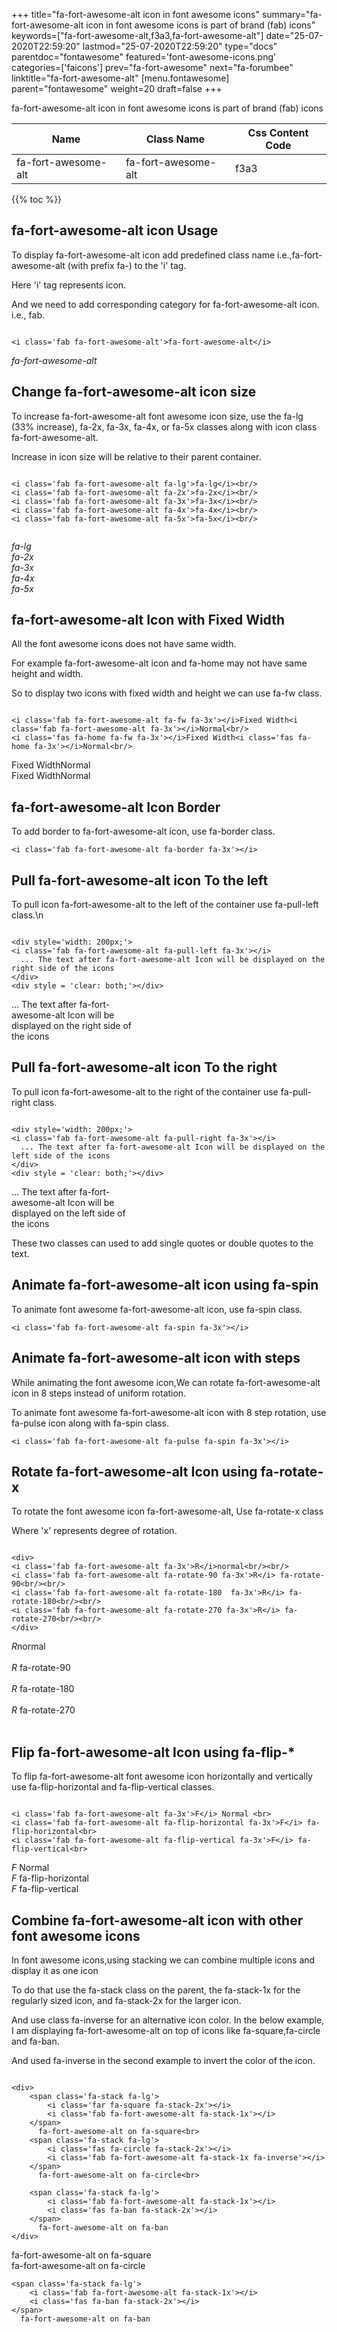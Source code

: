 +++
title="fa-fort-awesome-alt icon in font awesome icons"
summary="fa-fort-awesome-alt icon in font awesome icons is part of brand (fab) icons"
keywords=["fa-fort-awesome-alt,f3a3,fa-fort-awesome-alt"]
date="25-07-2020T22:59:20"
lastmod="25-07-2020T22:59:20"
type="docs"
parentdoc="fontawesome"
featured='font-awesome-icons.png'
categories=['faicons']
prev="fa-fort-awesome"
next="fa-forumbee"
linktitle="fa-fort-awesome-alt"
[menu.fontawesome]
parent="fontawesome"
weight=20
draft=false
+++


fa-fort-awesome-alt icon in font awesome icons is part of brand (fab) icons

<div class='table-responsive'><table class='table'><thead><tr><th>Name</th><th>Class Name</th><th>Css Content Code</th></tr></thead><tbody><tr><td>fa-fort-awesome-alt</td><td>fa-fort-awesome-alt</td><td>f3a3</td></tr></tbody></table></div>


{{% toc %}}


## fa-fort-awesome-alt icon Usage

To display fa-fort-awesome-alt icon add predefined class name i.e.,fa-fort-awesome-alt (with prefix fa-) to the 'i' tag.

Here 'i' tag represents icon.

And we need to add corresponding category for fa-fort-awesome-alt icon. i.e., fab.


```

<i class='fab fa-fort-awesome-alt'>fa-fort-awesome-alt</i>
```

<i class='fab fa-fort-awesome-alt'>fa-fort-awesome-alt</i>




## Change fa-fort-awesome-alt icon size
To increase fa-fort-awesome-alt font awesome icon size, use the fa-lg (33% increase), fa-2x, fa-3x, fa-4x, or fa-5x classes along with icon class fa-fort-awesome-alt.

Increase in icon size will be relative to their parent container. 

```

<i class='fab fa-fort-awesome-alt fa-lg'>fa-lg</i><br/>
<i class='fab fa-fort-awesome-alt fa-2x'>fa-2x</i><br/>
<i class='fab fa-fort-awesome-alt fa-3x'>fa-3x</i><br/>
<i class='fab fa-fort-awesome-alt fa-4x'>fa-4x</i><br/>
<i class='fab fa-fort-awesome-alt fa-5x'>fa-5x</i><br/>
            
```

<i class='fab fa-fort-awesome-alt fa-lg'>fa-lg</i><br/>
<i class='fab fa-fort-awesome-alt fa-2x'>fa-2x</i><br/>
<i class='fab fa-fort-awesome-alt fa-3x'>fa-3x</i><br/>
<i class='fab fa-fort-awesome-alt fa-4x'>fa-4x</i><br/>
<i class='fab fa-fort-awesome-alt fa-5x'>fa-5x</i><br/>
            



## fa-fort-awesome-alt Icon with Fixed Width 

All the font awesome icons does not have same width.

For example fa-fort-awesome-alt icon and fa-home may not have same height and width.

So to display two icons with fixed width and height we can use fa-fw class.


```

<i class='fab fa-fort-awesome-alt fa-fw fa-3x'></i>Fixed Width<i class='fab fa-fort-awesome-alt fa-3x'></i>Normal<br/>
<i class='fas fa-home fa-fw fa-3x'></i>Fixed Width<i class='fas fa-home fa-3x'></i>Normal<br/>
```

<i class='fab fa-fort-awesome-alt fa-fw fa-3x'></i>Fixed Width<i class='fab fa-fort-awesome-alt fa-3x'></i>Normal<br/>
<i class='fas fa-home fa-fw fa-3x'></i>Fixed Width<i class='fas fa-home fa-3x'></i>Normal<br/>



## fa-fort-awesome-alt Icon Border 

To add border to fa-fort-awesome-alt icon, use fa-border class.


```
<i class='fab fa-fort-awesome-alt fa-border fa-3x'></i>

```
<i class='fab fa-fort-awesome-alt fa-border fa-3x'></i>





## Pull fa-fort-awesome-alt icon To the left

To pull icon fa-fort-awesome-alt to the left of the container use fa-pull-left class.\n

```

<div style='width: 200px;'>
<i class='fab fa-fort-awesome-alt fa-pull-left fa-3x'></i>
  ... The text after fa-fort-awesome-alt Icon will be displayed on the right side of the icons
</div>
<div style = 'clear: both;'></div>
```

<div style='width: 200px;'>
<i class='fab fa-fort-awesome-alt fa-pull-left fa-3x'></i>
  ... The text after fa-fort-awesome-alt Icon will be displayed on the right side of the icons
</div>
<div style = 'clear: both;'></div>




## Pull fa-fort-awesome-alt icon To the right
To pull icon fa-fort-awesome-alt to the right of the container use fa-pull-right class.

```

<div style='width: 200px;'>
<i class='fab fa-fort-awesome-alt fa-pull-right fa-3x'></i>
  ... The text after fa-fort-awesome-alt Icon will be displayed on the left side of the icons
</div>
<div style = 'clear: both;'></div>
```

<div style='width: 200px;'>
<i class='fab fa-fort-awesome-alt fa-pull-right fa-3x'></i>
  ... The text after fa-fort-awesome-alt Icon will be displayed on the left side of the icons
</div>
<div style = 'clear: both;'></div>

These two classes can used to add single quotes or double quotes to the text.


## Animate fa-fort-awesome-alt icon using fa-spin
To animate font awesome fa-fort-awesome-alt icon, use fa-spin class.

```
<i class='fab fa-fort-awesome-alt fa-spin fa-3x'></i>
```
<i class='fab fa-fort-awesome-alt fa-spin fa-3x'></i>




## Animate fa-fort-awesome-alt icon with steps
While animating the font awesome icon,We can rotate fa-fort-awesome-alt icon in 8 steps instead of uniform rotation.

To animate font awesome fa-fort-awesome-alt icon with 8 step rotation, use fa-pulse icon along with fa-spin class.


```
<i class='fab fa-fort-awesome-alt fa-pulse fa-spin fa-3x'></i>

```
<i class='fab fa-fort-awesome-alt fa-pulse fa-spin fa-3x'></i>





## Rotate fa-fort-awesome-alt Icon using fa-rotate-x
To rotate the font awesome icon fa-fort-awesome-alt, Use fa-rotate-x class

Where 'x' represents degree of rotation.


```

<div>
<i class='fab fa-fort-awesome-alt fa-3x'>R</i>normal<br/><br/>
<i class='fab fa-fort-awesome-alt fa-rotate-90 fa-3x'>R</i> fa-rotate-90<br/><br/> 
<i class='fab fa-fort-awesome-alt fa-rotate-180  fa-3x'>R</i> fa-rotate-180<br/><br/> 
<i class='fab fa-fort-awesome-alt fa-rotate-270 fa-3x'>R</i> fa-rotate-270<br/><br/>
</div>
```

<div>
<i class='fab fa-fort-awesome-alt fa-3x'>R</i>normal<br/><br/>
<i class='fab fa-fort-awesome-alt fa-rotate-90 fa-3x'>R</i> fa-rotate-90<br/><br/> 
<i class='fab fa-fort-awesome-alt fa-rotate-180  fa-3x'>R</i> fa-rotate-180<br/><br/> 
<i class='fab fa-fort-awesome-alt fa-rotate-270 fa-3x'>R</i> fa-rotate-270<br/><br/>
</div>




## Flip fa-fort-awesome-alt Icon using fa-flip-*
To flip fa-fort-awesome-alt font awesome icon horizontally and vertically use fa-flip-horizontal and fa-flip-vertical classes. 

```

<i class='fab fa-fort-awesome-alt fa-3x'>F</i> Normal <br>
<i class='fab fa-fort-awesome-alt fa-flip-horizontal fa-3x'>F</i> fa-flip-horizontal<br>
<i class='fab fa-fort-awesome-alt fa-flip-vertical fa-3x'>F</i> fa-flip-vertical<br>
```

<i class='fab fa-fort-awesome-alt fa-3x'>F</i> Normal <br>
<i class='fab fa-fort-awesome-alt fa-flip-horizontal fa-3x'>F</i> fa-flip-horizontal<br>
<i class='fab fa-fort-awesome-alt fa-flip-vertical fa-3x'>F</i> fa-flip-vertical<br>




## Combine fa-fort-awesome-alt icon with other font awesome icons
In font awesome icons,using stacking we can combine multiple icons and display it as one icon 

To do that use the fa-stack class on the parent, the fa-stack-1x for the regularly sized icon, and fa-stack-2x for the larger icon.

And use class fa-inverse for an alternative icon color. 
In the below example, I am displaying fa-fort-awesome-alt on top of icons like fa-square,fa-circle and fa-ban.

And used fa-inverse in the second example to invert the color of the icon.

```

<div>
    <span class='fa-stack fa-lg'>
        <i class='far fa-square fa-stack-2x'></i>
        <i class='fab fa-fort-awesome-alt fa-stack-1x'></i>
    </span>
      fa-fort-awesome-alt on fa-square<br>
    <span class='fa-stack fa-lg'>
        <i class='fas fa-circle fa-stack-2x'></i>
        <i class='fab fa-fort-awesome-alt fa-stack-1x fa-inverse'></i>
    </span>
      fa-fort-awesome-alt on fa-circle<br>

    <span class='fa-stack fa-lg'>
        <i class='fab fa-fort-awesome-alt fa-stack-1x'></i>
        <i class='fas fa-ban fa-stack-2x'></i>
    </span>
      fa-fort-awesome-alt on fa-ban
</div>
```

<div>
    <span class='fa-stack fa-lg'>
        <i class='far fa-square fa-stack-2x'></i>
        <i class='fab fa-fort-awesome-alt fa-stack-1x'></i>
    </span>
      fa-fort-awesome-alt on fa-square<br>
    <span class='fa-stack fa-lg'>
        <i class='fas fa-circle fa-stack-2x'></i>
        <i class='fab fa-fort-awesome-alt fa-stack-1x fa-inverse'></i>
    </span>
      fa-fort-awesome-alt on fa-circle<br>

    <span class='fa-stack fa-lg'>
        <i class='fab fa-fort-awesome-alt fa-stack-1x'></i>
        <i class='fas fa-ban fa-stack-2x'></i>
    </span>
      fa-fort-awesome-alt on fa-ban
</div>






